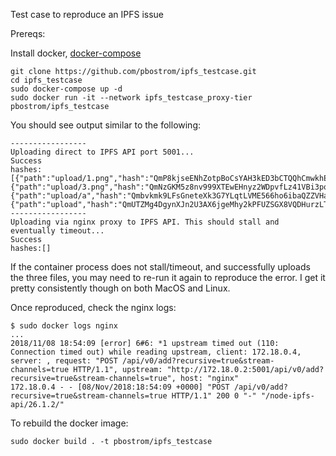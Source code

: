 Test case to reproduce an IPFS issue

Prereqs:

Install docker, [docker-compose](https://docs.docker.com/compose/install/)

```
git clone https://github.com/pbostrom/ipfs_testcase.git
cd ipfs_testcase
sudo docker-compose up -d
sudo docker run -it --network ipfs_testcase_proxy-tier pbostrom/ipfs_testcase
```

You should see output similar to the following:

```
-----------------
Uploading direct to IPFS API port 5001...
Success
hashes:[{"path":"upload/1.png","hash":"QmP8kjseENhZotpBoCsYAH3kED3bCTQQhCmwkhExkFqUga","size":4624987},{"path":"upload/3.png","hash":"QmNzGKM5z8nv999XTEwEHnyz2WDpvfLz41VBi3pqUx6ETt","size":7889158},{"path":"upload/a","hash":"Qmbvkmk9LFsGneteXk3G7YLqtLVME566ho6ibaQZZVHaC9","size":10},{"path":"upload","hash":"QmUTZMg4DgynXJn2U3AX6jgeMhy2kPFUZSGX8VQDHurzLT","size":12514302}]
-----------------
Uploading via nginx proxy to IPFS API. This should stall and eventually timeout...
Success
hashes:[]
```

If the container process does not stall/timeout, and successfully
uploads the three files, you may need to re-run it again to reproduce
the error. I get it pretty consistently though on both MacOS and
Linux.

Once reproduced, check the nginx logs:
```
$ sudo docker logs nginx
...
2018/11/08 18:54:09 [error] 6#6: *1 upstream timed out (110: Connection timed out) while reading upstream, client: 172.18.0.4, server: , request: "POST /api/v0/add?recursive=true&stream-channels=true HTTP/1.1", upstream: "http://172.18.0.2:5001/api/v0/add?recursive=true&stream-channels=true", host: "nginx"
172.18.0.4 - - [08/Nov/2018:18:54:09 +0000] "POST /api/v0/add?recursive=true&stream-channels=true HTTP/1.1" 200 0 "-" "/node-ipfs-api/26.1.2/"
```

To rebuild the docker image:

`sudo docker build . -t pbostrom/ipfs_testcase`
